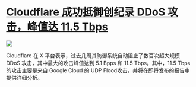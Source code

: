 # [Cloudflare 成功抵御创纪录 DDoS 攻击，峰值达 11.5 Tbps](https://github.com/jaaleng/jaaleng.github.io/issues/239)

![](https://pic2.imgdd.cc/item/68b6eb0c5c6a33cf8fedc2bb.jpg)

<!--more-->

Cloudflare 在 X 平台表示，过去几周其防御系统自动阻止了数百次超大规模 DDoS 攻击，其中最大的攻击峰值达到 5.1 Bpps 和 11.5 Tbps。其中，11.5 Tbps 的攻击主要是来自 Google Cloud 的 UDP Flood攻击，并将在即将发布的报告中提供详细分析。

